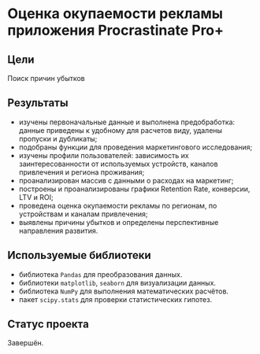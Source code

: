 # Оценка окупаемости рекламы приложения Procrastinate Pro+

## Цели
Поиск причин убытков

## Результаты
- изучены первоначальные данные и выполнена предобработка: данные приведены к удобному для расчетов виду, удалены пропуски и дубликаты;
- подобраны функции для проведения маркетингового исследования;
- изучены профили пользователей: зависимость их заинтересованности от используемых устройств, каналов привлечения и региона проживания;
- проанализирован массив с данными о расходах на маркетинг;
- построены и проанализированы графики Retention Rate, конверсии, LTV и ROI;
- проведена оценка окупаемости рекламы по регионам, по устройствам и каналам привлечения;
- выявлены причины убытков и определены перспективные направления развития.

## Используемые библиотеки
- библиотека `Pandas` для преобразования данных.
- библиотеки `matplotlib`, `seaborn` для визуализации данных.
- библиотека `NumPy` для выполнения математических расчётов.
- пакет `scipy.stats` для проверки статистических гипотез.

## Статус проекта
Завершён.
